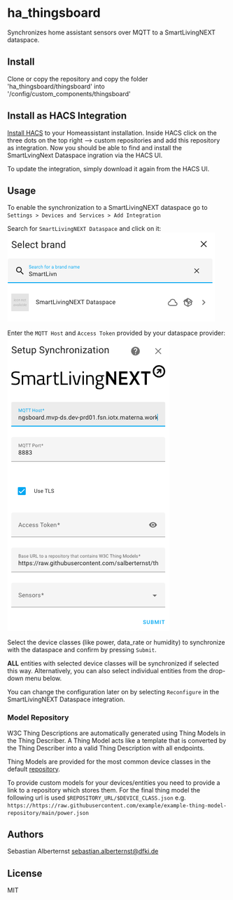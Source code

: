 # ha_thingsboard

Synchronizes home assistant sensors over MQTT to a SmartLivingNEXT dataspace.

## Install

Clone or copy the repository and copy the folder 'ha_thingsboard/thingsboard' into '/config/custom_components/thingsboard'

## Install as HACS Integration

[Install HACS](https://www.hacs.xyz/docs/use/download/download/#to-download-hacs) to your Homeassistant installation. Inside HACS click on the three dots on the top right --> custom repositories and add this repository as integration. Now you should be able to find and install the SmartLvingNext Dataspace ingration via the HACS UI.

To update the integration, simply download it again from the HACS UI.

## Usage

To enable the synchronization to a SmartLivingNEXT dataspace go to ```Settings > Devices and Services > Add Integration```

Search for ```SmartLivingNEXT Dataspace``` and click on it:  
![Add Integration](doc/add_integration.png)

Enter the ```MQTT Host``` and ```Access Token``` provided by your dataspace provider:  
![Setup Integration](doc/setup_integration.png)

Select the device classes (like power, data_rate or humidity) to synchronize with the dataspace and confirm by pressing ```Submit```.

__ALL__ entities with selected device classes will be synchronized if selected this way. Alternatively, you can also select individual entities from the drop-down menu below. 

You can change the configuration later on by selecting ```Reconfigure``` in the SmartLivingNEXT Dataspace integration.


### Model Repository

W3C Thing Descriptions are automatically generated using Thing Models in the Thing Describer. A Thing Model acts like a template that is converted by the Thing Describer into a valid Thing Description with all endpoints.

Thing Models are provided for the most common device classes in the default [repository](https://raw.githubusercontent.com/salberternst/thing-models/main/home_assistant).

To provide custom models for your devices/entities you need to provide a link to a repository which stores them. For the final thing model the following url is used ```$REPOSITORY_URL/$DEVICE_CLASS.json``` e.g. ```https://https://raw.githubusercontent.com/example/example-thing-model-repository/main/power.json```

## Authors

Sebastian Alberternst <sebastian.alberternst@dfki.de>

## License

MIT


